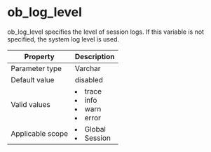 ob_log_level
=================================
<!-- # docslug#/oceanbase-database/oceanbase-database/V4.0.0/ob_log_level-1-2-3 -->
ob_log_level specifies the level of session logs. If this variable is not specified, the system log level is used.


| **Property** | **Description** |
|--------|---------------------------------------------------------------------------------------------------------------------------------------------------------------------------------------------|
| Parameter type | Varchar |
| Default value | disabled |
| Valid values | <li> trace   <li> info   <li> warn   <li> error |
| Applicable scope | <li> Global   <li> Session |



